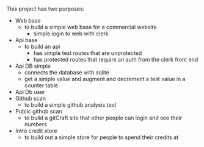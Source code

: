 This project has two purposes:

- Web base
  - to build a simple web base for a commercial website
    - simple login to web with clerk
- Api base
  - to build an api
    - has simple test routes that are unprotected
    - has protected routes that require an auth from the clerk front end
- Api DB simple
  - connects the database with sqlite
  - get a simple value and augment and decrement a test value in a counter table
- Api Db user
- Github scan
  - to build a simple github analysis tool
- Public github scan
  - to build a gitCraft site that other people can login and see their numbers
- Intro credit store
  - to build out a simple store for people to spend their credits at

